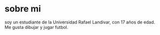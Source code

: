 # sobre mi

soy un estudiante de la Universidad Rafael Landivar, con 17 años de edad. Me gusta dibujar y jugar futbol.